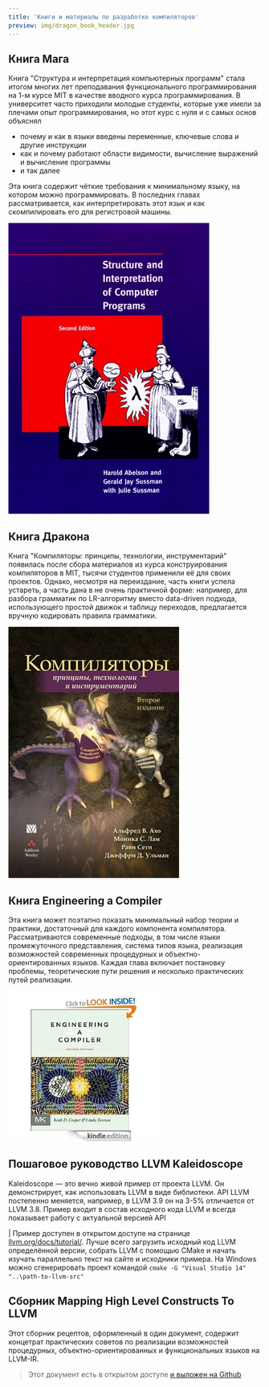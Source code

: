 ```yaml
---
title: 'Книги и материалы по разработке компиляторов'
preview: img/dragon_book_header.jpg
---
```


## Книга Мага

Книга "Структура и интерпретация компьютерных программ" стала итогом многих лет преподавания функционального программирования на 1-м курсе MIT в качестве вводного курса программирования. В университет часто приходили молодые студенты, которые уже имели за плечами опыт программирования, но этот курс с нуля и с самых основ объяснял

- почему и как в языки введены переменные, ключевые слова и другие инструкции
- как и почему работают области видимости, вычисление выражений и вычисление программы
- и так далее

Эта книга содержит чёткие требования к минимальному языку, на котором можно программировать. В последних главах рассматривается, как интерпретировать этот язык и как скомпилировать его для регистровой машины.

![Обложка](img/mage_book.jpg)

## Книга Дракона

Книга "Компиляторы: принципы, технологии, инструментарий" появилась после сбора материалов из курса конструирования компиляторов в MIT, тысячи студентов применили её для своих проектов. Однако, несмотря на переиздание, часть книги успела устареть, а часть дана в не очень практичной форме: например, для разбора грамматик по LR-алгоритму вместо data-driven подхода, использующего простой движок и таблицу переходов, предлагается вручную кодировать правила грамматики.

![Обложка](img/dragon_book.jpg)

## Книга Engineering a Compiler

Эта книга может поэтапно показать минимальный набор теории и практики, достаточный для каждого компонента компилятора. Рассматриваются современные подходы, в том числе языки промежуточного представления, система типов языка, реализация возможностей современных процедурных и объектно-ориентированных языков. Каждая глава включает постановку проблемы, теоретические пути решения и несколько практических путей реализации.

![Обложка](img/engineering-a-compiler-book.png)

## Пошаговое руководство LLVM Kaleidoscope

Kaleidoscope &mdash; это вечно живой пример от проекта LLVM. Он демонстрирует, как использовать LLVM в виде библиотеки. API LLVM постепенно меняется, например, в LLVM 3.9 он на 3-5% отличается от LLVM 3.8. Пример входит в состав исходного кода LLVM и всегда показывает работу с актуальной версией API

| Пример доступен в открытом доступе на странице [llvm.org/docs/tutorial/](http://llvm.org/docs/tutorial/). Лучше всего загрузить исходный код LLVM определённой версии, собрать LLVM с помощью CMake и начать изучать параллельно текст на сайте и исходники примера. На Windows можно сгенерировать проект командой `cmake -G "Visual Studio 14" "..\path-to-llvm-src"`

## Сборник Mapping High Level Constructs To LLVM

Этот сборник рецептов, оформленный в один документ, содержит концетрат практических советов по реализации возможностей процедурных, объектно-ориентированных и функциональных языков на LLVM-IR.

> Этот документ есть в открытом доступе [и выложен на Github](https://github.com/ps-group/compiler-theory-samples/blob/master/github/MappingHighLevelConstructsToLLVM.pdf)

